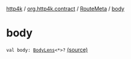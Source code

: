 [http4k](../../index.md) / [org.http4k.contract](../index.md) / [RouteMeta](index.md) / [body](./body.md)

# body

`val body: `[`BodyLens`](../../org.http4k.lens/-body-lens/index.md)`<*>?` [(source)](https://github.com/http4k/http4k/blob/master/http4k-contract/src/main/kotlin/org/http4k/contract/routeMeta.kt#L125)